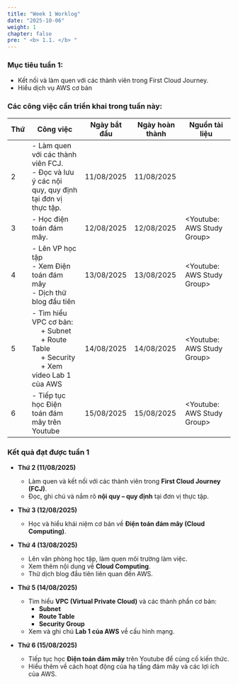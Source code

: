 ```yaml
---
title: "Week 1 Worklog"
date: "2025-10-06"
weight: 1
chapter: false
pre: " <b> 1.1. </b> "
---
```


### Mục tiêu tuần 1:

* Kết nối và làm quen với các thành viên trong First Cloud Journey.
* Hiểu dịch vụ AWS cơ bản

### Các công việc cần triển khai trong tuần này:
| Thứ | Công việc                                                                                                                      | Ngày bắt đầu | Ngày hoàn thành | Nguồn tài liệu                            |
| --- |--------------------------------------------------------------------------------------------------------------------------------| ------------ |-----------------|-------------------------------------------|
| 2   | - Làm quen với các thành viên FCJ. <br> - Đọc và lưu ý các nội quy, quy định tại đơn vị thực tập.                              | 11/08/2025   | 11/08/2025      |
| 3   | - Học điện toán đám mây.                                                                                                       | 12/08/2025   | 12/08/2025      | <Youtube: AWS Study Group> |
| 4   | - Lên VP học tập <br> - Xem Điện toán đám mây <br> - Dịch thử blog đầu tiên                                                    | 13/08/2025   | 13/08/2025      | <Youtube: AWS Study Group> |
| 5   | - Tìm hiểu VPC cơ bản: <br>&emsp; + Subnet <br>&emsp; + Route Table <br>&emsp; + Security <br>&emsp; + Xem video Lab 1 của AWS | 14/08/2025   | 14/08/2025      | <Youtube: AWS Study Group>                |
| 6   | - Tiếp tục học Điện toán đám mây trên Youtube                                                                                  | 15/08/2025   | 15/08/2025      | <Youtube: AWS Study Group> |


### Kết quả đạt được tuần 1

* **Thứ 2 (11/08/2025)**
    - Làm quen và kết nối với các thành viên trong **First Cloud Journey (FCJ)**.
    - Đọc, ghi chú và nắm rõ **nội quy – quy định** tại đơn vị thực tập.

* **Thứ 3 (12/08/2025)**
    - Học và hiểu khái niệm cơ bản về **Điện toán đám mây (Cloud Computing)**.

* **Thứ 4 (13/08/2025)**
    - Lên văn phòng học tập, làm quen môi trường làm việc.
    - Xem thêm nội dung về **Cloud Computing**.
    - Thử dịch blog đầu tiên liên quan đến AWS.

* **Thứ 5 (14/08/2025)**
    - Tìm hiểu **VPC (Virtual Private Cloud)** và các thành phần cơ bản:
        - **Subnet**
        - **Route Table**
        - **Security Group**
    - Xem và ghi chú **Lab 1 của AWS** về cấu hình mạng.

* **Thứ 6 (15/08/2025)**
    - Tiếp tục học **Điện toán đám mây** trên Youtube để củng cố kiến thức.
    - Hiểu thêm về cách hoạt động của hạ tầng đám mây và các lợi ích của AWS.





